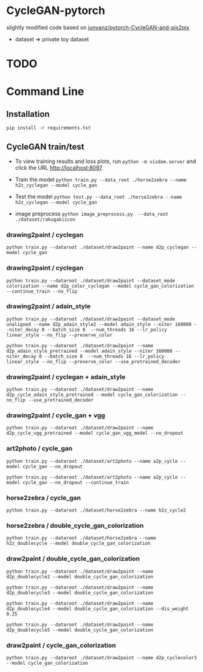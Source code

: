 # CycleGAN-pytorch
slightly modified code based on [junyanz/pytorch-CycleGAN-and-pix2pix](https://github.com/junyanz/pytorch-CycleGAN-and-pix2pix)

* dataset => private toy dataset

# TODO

# Command Line

## Installation
`pip install -r requirements.txt`

## CycleGAN train/test
* To view training results and loss plots, run `python -m visdom.server` and click the URL [http://localhost:8097](http://localhost:8097).
* Train the model
`python train.py --data_root ./horse2zebra --name h2z_cyclegan --model cycle_gan`
* Test the model
`python test.py --data_root ./horse2zebra --name h2z_cyclegan --model cycle_gan`

* image preprocess
`python image_preprocess.py  --data_root ./dataset/rakugakiicon`

### drawing2paint / cyclegan

`python train.py --dataroot ./dataset/draw2paint --name d2p_cyclegan --model cycle_gan`

### drawing2paint / cyclegan

`python train.py --dataroot ./dataset/draw2paint --dataset_mode colorization --name d2p_color_cyclegan --model cycle_gan_colorization --continue_train --no_flip`

### drawing2paint / adain_style

`python train.py --dataroot ./dataset/draw2paint --dataset_mode unaligned --name d2p_adain_style2 --model adain_style --niter 160000 --niter_decay 0 --batch_size 8  --num_threads 16 --lr_policy linear_style --no_flip --preserve_color`

`python train.py --dataroot ./dataset/draw2paint --name d2p_adain_style_pretrained --model adain_style --niter 160000 --niter_decay 0 --batch_size 8  --num_threads 16 --lr_policy linear_style --no_flip --preserve_color --use_pretrained_decoder`



### drawing2paint / cyclegan + adain_style

`python train.py --dataroot ./dataset/draw2paint --name d2p_cycle_adain_style_pretrained --model cycle_gan_colorization --no_flip --use_pretrained_decoder`


### drawing2paint / cycle_gan + vgg

`python train.py --dataroot ./dataset/draw2paint --name d2p_cycle_vgg_pretrained --model cycle_gan_vgg_model --no_dropout`


### art2photo / cycle_gan

`python train.py --dataroot ./dataset/art2photo --name a2p_cycle --model cycle_gan --no_dropout`

`python train.py --dataroot ./dataset/art2photo --name a2p_cycle --model cycle_gan --no_dropout --continue_train`

### horse2zebra / cycle_gan

`python train.py --dataroot ./dataset/horse2zebra --name h2z_cycle2`

### horse2zebra / double_cycle_gan_colorization

`python train.py --dataroot ./dataset/horse2zebra --name h2z_doublecycle --model double_cycle_gan_colorization`

### draw2paint / double_cycle_gan_colorization

`python train.py --dataroot ./dataset/draw2paint --name d2p_doublecycle2 --model double_cycle_gan_colorization`

`python train.py --dataroot ./dataset/draw2paint --name d2p_doublecycle3 --model double_cycle_gan_colorization`

`python train.py --dataroot ./dataset/draw2paint --name d2p_doublecycle4 --model double_cycle_gan_colorization --dis_weight 0.25`

`python train.py --dataroot ./dataset/draw2paint --name d2p_doublecycle5 --model double_cycle_gan_colorization`


### draw2paint / cycle_gan_colorization

`python train.py --dataroot ./dataset/draw2paint --name d2p_cyclecolor3 --model cycle_gan_colorization`